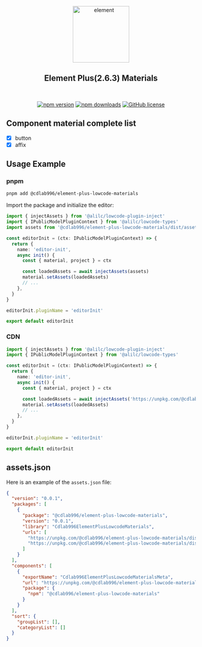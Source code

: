 <div align="center">

<a href="https://element-plus.org/en-US/"><img alt="element" src="https://element-plus.org/images/element-plus-logo-small.svg" width="150"/></a>

## Element Plus(2.6.3) Materials

<br />

[![npm version](https://img.shields.io/npm/v/@cdlab996/element-plus-lowcode-materials?logo=npm)](https://www.npmjs.com/package/@cdlab996/element-plus-lowcode-materials)
[![npm downloads](https://img.shields.io/npm/dm/@cdlab996/element-plus-lowcode-materials)](https://www.npmjs.com/package/@cdlab996/element-plus-lowcode-materials)
[![GitHub license](https://github.com/cdLab996/lowcode-engine-materials-vue)](https://github.com/cdLab996/lowcode-engine-materials-vue/blob/main/LICENSE)

</div>

## Component material complete list

- [x] button
- [x] affix

## Usage Example

### pnpm

```bash
pnpm add @cdlab996/element-plus-lowcode-materials
```

Import the package and initialize the editor:

```ts
import { injectAssets } from '@alilc/lowcode-plugin-inject'
import { IPublicModelPluginContext } from '@alilc/lowcode-types'
import assets from '@cdlab996/element-plus-lowcode-materials/dist/assets.json'

const editorInit = (ctx: IPublicModelPluginContext) => {
  return {
    name: 'editor-init',
    async init() {
      const { material, project } = ctx

      const loadedAssets = await injectAssets(assets)
      material.setAssets(loadedAssets)
      // ...
    },
  }
}

editorInit.pluginName = 'editorInit'

export default editorInit
```

### CDN

```ts
import { injectAssets } from '@alilc/lowcode-plugin-inject'
import { IPublicModelPluginContext } from '@alilc/lowcode-types'

const editorInit = (ctx: IPublicModelPluginContext) => {
  return {
    name: 'editor-init',
    async init() {
      const { material, project } = ctx

      const loadedAssets = await injectAssets('https://unpkg.com/@cdlab996/element-plus-lowcode-materials/dist/assets.json')
      material.setAssets(loadedAssets)
      // ...
    },
  }
}

editorInit.pluginName = 'editorInit'

export default editorInit
```

## assets.json

Here is an example of the `assets.json` file:

```json
{
  "version": "0.0.1",
  "packages": [
    {
      "package": "@cdlab996/element-plus-lowcode-materials",
      "version": "0.0.1",
      "library": "Cdlab996ElementPlusLowcodeMaterials",
      "urls": [
        "https://unpkg.com/@cdlab996/element-plus-lowcode-materials/dist/index.css",
        "https://unpkg.com/@cdlab996/element-plus-lowcode-materials/dist/index.js"
      ]
    }
  ],
  "components": [
    {
      "exportName": "Cdlab996ElementPlusLowcodeMaterialsMeta",
      "url": "https://unpkg.com/@cdlab996/element-plus-lowcode-materials/dist/meta.js",
      "package": {
        "npm": "@cdlab996/element-plus-lowcode-materials"
      }
    }
  ],
  "sort": {
    "groupList": [],
    "categoryList": []
  }
}
```
